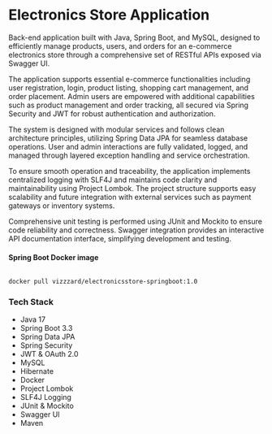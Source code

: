 # Electronics Store Application
Back-end application built with Java, Spring Boot, and MySQL, designed to efficiently manage products, users, and orders for an e-commerce electronics store through a comprehensive set of RESTful APIs exposed via Swagger UI.

The application supports essential e-commerce functionalities including user registration, login, product listing, shopping cart management, and order placement. Admin users are empowered with additional capabilities such as product management and order tracking, all secured via Spring Security and JWT for robust authentication and authorization.

The system is designed with modular services and follows clean architecture principles, utilizing Spring Data JPA for seamless database operations. User and admin interactions are fully validated, logged, and managed through layered exception handling and service orchestration.

To ensure smooth operation and traceability, the application implements centralized logging with SLF4J and maintains code clarity and maintainability using Project Lombok. The project structure supports easy scalability and future integration with external services such as payment gateways or inventory systems.

Comprehensive unit testing is performed using JUnit and Mockito to ensure code reliability and correctness. Swagger integration provides an interactive API documentation interface, simplifying development and testing.

#### Spring Boot Docker image
```

docker pull vizzzard/electronicsstore-springboot:1.0
```

### Tech Stack

- Java 17
- Spring Boot 3.3
- Spring Data JPA
- Spring Security
- JWT & OAuth 2.0
- MySQL
- Hibernate
- Docker
- Project Lombok
- SLF4J Logging
- JUnit & Mockito
- Swagger UI
- Maven